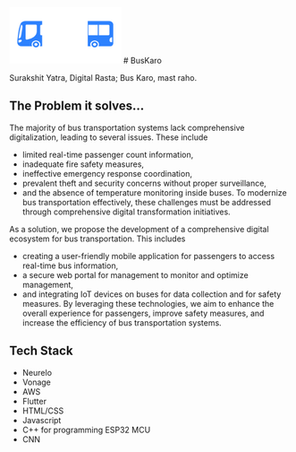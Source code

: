 <img src="https://github.com/ArmaanMistry/BusKaro/blob/main/buskaro_logo.png" width="200" height="100" />
# BusKaro

Surakshit Yatra, Digital Rasta;
Bus Karo, mast raho.


## The Problem it solves...
The majority of bus transportation systems lack comprehensive digitalization, leading to several issues. These include
- limited real-time passenger count information,
- inadequate fire safety measures,
- ineffective emergency response coordination,
- prevalent theft and security concerns without proper surveillance,
- and the absence of temperature monitoring inside buses.
To modernize bus transportation effectively, these challenges must be addressed through comprehensive digital transformation initiatives.

As a solution, we propose the development of a comprehensive digital ecosystem for bus transportation. This includes 
- creating a user-friendly mobile application for passengers to access real-time bus information,
- a secure web portal for management to monitor and optimize management,
- and integrating IoT devices on buses for data collection and for safety measures.
By leveraging these technologies, we aim to enhance the overall experience for passengers, improve safety measures, and increase the efficiency of bus transportation systems.
## Tech Stack
- Neurelo
- Vonage
- AWS
- Flutter
- HTML/CSS
- Javascript
- C++ for programming ESP32 MCU
- CNN
